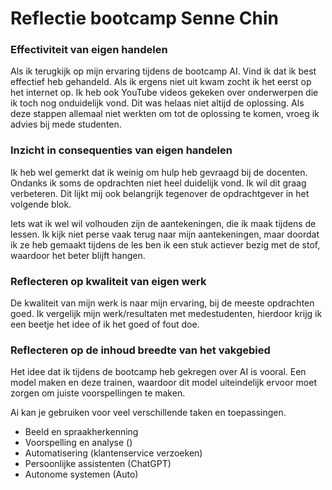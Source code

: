 
# Reflectie bootcamp Senne Chin

### Effectiviteit van eigen handelen
Als ik terugkijk op mijn ervaring tijdens de bootcamp AI. Vind ik dat ik best effectief heb gehandeld. 
Als ik ergens niet uit kwam zocht ik het eerst op het internet op. Ik heb ook YouTube videos gekeken over onderwerpen die
ik toch nog onduidelijk vond. Dit was helaas niet altijd de oplossing. Als deze stappen allemaal  niet werkten om tot
de oplossing te komen, vroeg ik advies bij mede studenten. 

### Inzicht in consequenties van eigen handelen
Ik heb wel gemerkt dat ik weinig om hulp heb gevraagd bij de docenten. Ondanks ik soms de opdrachten niet heel duidelijk vond.
Ik wil dit graag verbeteren. Dit lijkt mij ook belangrijk tegenover de opdrachtgever in het volgende blok.

Iets wat ik wel wil volhouden zijn de aantekeningen, die ik maak tijdens de lessen. Ik kijk niet perse vaak terug naar mijn aantekeningen,
 maar doordat ik ze heb gemaakt tijdens de les ben ik een stuk actiever bezig met de stof, waardoor het beter blijft hangen.

### Reflecteren op kwaliteit van eigen werk
De kwaliteit van mijn werk is naar mijn ervaring, bij de meeste opdrachten goed. 
Ik vergelijk mijn werk/resultaten met medestudenten, hierdoor krijg ik een beetje het idee of ik het goed of fout doe.


### Reflecteren op de inhoud breedte van het vakgebied
Het idee dat ik tijdens de bootcamp heb gekregen over AI is vooral. Een model maken en deze trainen, waardoor 
dit model uiteindelijk ervoor moet zorgen om juiste voorspellingen te maken. 

Ai kan je gebruiken voor veel verschillende taken en toepassingen. 
- Beeld en spraakherkenning
- Voorspelling en analyse ()
- Automatisering (klantenservice verzoeken)
- Persoonlijke assistenten (ChatGPT)
- Autonome systemen (Auto)

